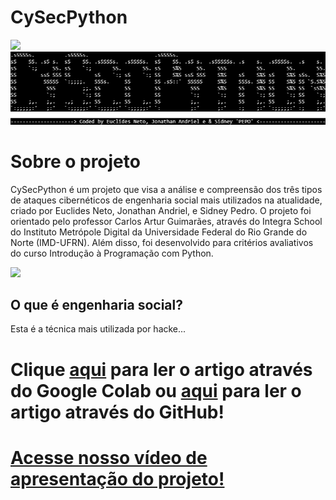 # **CySecPython**
<img src="https://github.com/sidneypepo/cysecpython/blob/master/files/intro.gif" width="650"/>
<div>
<img src="https://github.com/sidneypepo/cysecpython/blob/master/files/logo.png"/>

# **Sobre o projeto**

CySecPython é um projeto que visa a análise e compreensão dos três tipos de ataques cibernéticos de engenharia social mais utilizados na atualidade, criado por Euclides Neto, Jonathan Andriel, e Sidney Pedro. O projeto foi orientado pelo professor Carlos Artur Guimarães, através do Integra School do Instituto Metrópole Digital da Universidade Federal do Rio Grande do Norte (IMD-UFRN). Além disso, foi desenvolvido para critérios avaliativos do curso Introdução à Programação com Python. 

<img src="https://hongkong.imd.ufrn.br/filemanagerportal/source/2020/Integra_School.png" width="600"/>

## O que é engenharia social?
Esta é a técnica mais utilizada por hacke...

# Clique [aqui](https://colab.research.google.com/drive/1LC_vtQShFpThjNMEe8cjiEXjM5uKssR7?usp=sharing) para ler o artigo através do Google Colab ou [aqui]() para ler o artigo através do GitHub!
# [Acesse nosso vídeo de apresentação do projeto!]()
